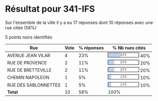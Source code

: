 # Résultat pour 341-IFS

Sur l'ensemble de la ville il y a eu 17 réponses dont 10 réponses avec une rue citée (58%)

5 points noirs identifiés

| Rue | Vote | % réponses | % Nb rues cités|
|-----|------|------------|----------------|
| AVENUE JEAN VILAR | 4 | 23% | <img src="../../img/bar_40.gif" />&nbsp;40%|
| RUE DE PROVENCE | 2 | 11% | <img src="../../img/bar_20.gif" />&nbsp;20%|
| RUE DE BRETTEVILLE | 2 | 11% | <img src="../../img/bar_20.gif" />&nbsp;20%|
| CHEMIN NAPOLEON | 1 | 5% | <img src="../../img/bar_10.gif" />&nbsp;10%|
| RUE DES SABLONNETTES | 1 | 5% | <img src="../../img/bar_10.gif" />&nbsp;10%|
| **Total** | 10 | 58% | 100%|
